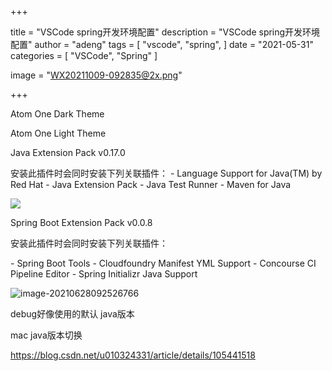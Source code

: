 +++

title = "VSCode spring开发环境配置"
description = "VSCode spring开发环境配置"
author = "adeng"
tags = [
    "vscode",
    "spring",
]
date = "2021-05-31"
categories = [
    "VSCode", "Spring"
]

image = "WX20211009-092835@2x.png"



+++



Atom One Dark Theme

Atom One Light Theme



Java Extension Pack v0.17.0

安装此插件时会同时安装下列关联插件：
\- Language Support for Java(TM) by Red Hat 
\- Java Extension Pack 
\- Java Test Runner 
\- Maven for Java





![](https://notebook.qiniu.adenghub.club/image-20210628094934418.png)







Spring Boot Extension Pack v0.0.8

安装此插件时会同时安装下列关联插件： 

\- Spring Boot Tools 
\- Cloudfoundry Manifest YML Support 
\- Concourse CI Pipeline Editor 
\- Spring Initializr Java Support



![image-20210628092526766](https://notebook.qiniu.adenghub.club/image-20210628092526766.png)





debug好像使用的默认 java版本



mac java版本切换

https://blog.csdn.net/u010324331/article/details/105441518





